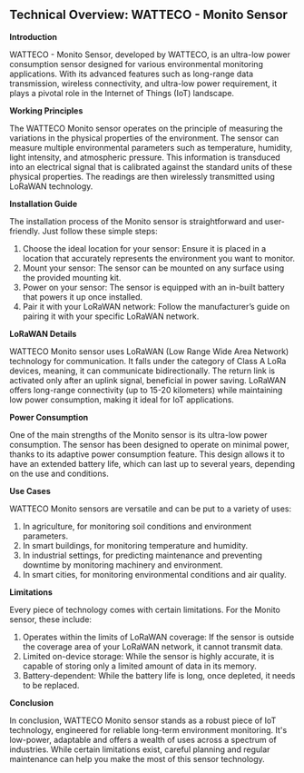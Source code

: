 ## Technical Overview: WATTECO - Monito Sensor

**Introduction**

WATTECO - Monito Sensor, developed by WATTECO, is an ultra-low power consumption sensor designed for various environmental monitoring applications. With its advanced features such as long-range data transmission, wireless connectivity, and ultra-low power requirement, it plays a pivotal role in the Internet of Things (IoT) landscape. 

**Working Principles**

The WATTECO Monito sensor operates on the principle of measuring the variations in the physical properties of the environment. The sensor can measure multiple environmental parameters such as temperature, humidity, light intensity, and atmospheric pressure. This information is transduced into an electrical signal that is calibrated against the standard units of these physical properties. The readings are then wirelessly transmitted using LoRaWAN technology.

**Installation Guide**

The installation process of the Monito sensor is straightforward and user-friendly. Just follow these simple steps:

1. Choose the ideal location for your sensor: Ensure it is placed in a location that accurately represents the environment you want to monitor.
2. Mount your sensor: The sensor can be mounted on any surface using the provided mounting kit.
3. Power on your sensor: The sensor is equipped with an in-built battery that powers it up once installed.
4. Pair it with your LoRaWAN network: Follow the manufacturer’s guide on pairing it with your specific LoRaWAN network.

**LoRaWAN Details**

WATTECO Monito sensor uses LoRaWAN (Low Range Wide Area Network) technology for communication. It falls under the category of Class A LoRa devices, meaning, it can communicate bidirectionally. The return link is activated only after an uplink signal, beneficial in power saving. LoRaWAN offers long-range connectivity (up to 15-20 kilometers) while maintaining low power consumption, making it ideal for IoT applications.

**Power Consumption**

One of the main strengths of the Monito sensor is its ultra-low power consumption. The sensor has been designed to operate on minimal power, thanks to its adaptive power consumption feature. This design allows it to have an extended battery life, which can last up to several years, depending on the use and conditions.

**Use Cases**

WATTECO Monito sensors are versatile and can be put to a variety of uses:

1. In agriculture, for monitoring soil conditions and environment parameters.
2. In smart buildings, for monitoring temperature and humidity.
3. In industrial settings, for predicting maintenance and preventing downtime by monitoring machinery and environment.
4. In smart cities, for monitoring environmental conditions and air quality.

**Limitations**

Every piece of technology comes with certain limitations. For the Monito sensor, these include:

1. Operates within the limits of LoRaWAN coverage: If the sensor is outside the coverage area of your LoRaWAN network, it cannot transmit data.
2. Limited on-device storage: While the sensor is highly accurate, it is capable of storing only a limited amount of data in its memory.
3. Battery-dependent: While the battery life is long, once depleted, it needs to be replaced.

**Conclusion**

In conclusion, WATTECO Monito sensor stands as a robust piece of IoT technology, engineered for reliable long-term environment monitoring. It's low-power, adaptable and offers a wealth of uses across a spectrum of industries. While certain limitations exist, careful planning and regular maintenance can help you make the most of this sensor technology.